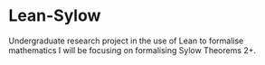 # Lean-Sylow
Undergraduate research project in the use of Lean to formalise mathematics
I will be focusing on formalising Sylow Theorems 2+. 
